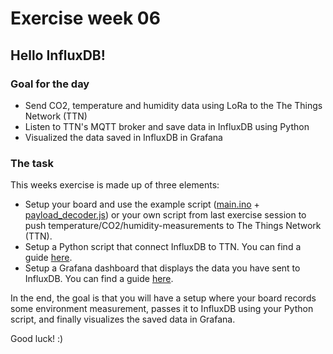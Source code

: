 # Exercise week 06
## Hello InfluxDB!

### Goal for the day

  * Send CO2, temperature and humidity data using LoRa to the The Things Network (TTN)
  * Listen to TTN's MQTT broker and save data in InfluxDB using Python
  * Visualized the data saved in InfluxDB in Grafana

### The task

This weeks exercise is made up of three elements:

- Setup your board and use the example script ([main.ino](https://github.com/ITU-DASYALab/IoT_course/blob/main/guides/ttn_code_examples/main.ino) + [payload_decoder.js](https://github.com/ITU-DASYALab/IoT_course/blob/main/guides/ttn_code_examples/payload_decoder.js)) or your own script from last exercise session to push temperature/CO2/humidity-measurements to The Things Network (TTN).
- Setup a Python script that connect InfluxDB to TTN. You can find a guide [here](https://github.com/ITU-DASYALab/IoT_course/blob/main/guides/connect-ttn-influxdb-python.md).
- Setup a Grafana dashboard that displays the data you have sent to InfluxDB. You can find a guide [here](https://github.com/ITU-DASYALab/IoT_course/blob/main/guides/using_Grafana.md). 

In the end, the goal is that you will have a setup where your board records some environment measurement, passes it to InfluxDB using your Python script, and finally visualizes the saved data in Grafana.

Good luck! :)
